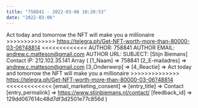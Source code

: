 ```yaml
---
title: "758841 - 2022-03-06 10:20:53"
date: "2022-03-06"
---
```


Act today and tomorrow the NFT will make you a millionaire >>>>>>>>>>>>>> https://telegra.ph/Get-NFT-worth-more-than-80000-03-06?48814 <<<<<<<<<<<<< AUTHOR: 758841 AUTHOR EMAIL: andrew.c.matteson@gmail.com AUTHOR URL: SUBJECT: \[Stijn Biemans\] Contact IP: 212.102.35.141 Array ( \[1\_Naam\] => 758841 \[2\_E-mailadres\] => andrew.c.matteson@gmail.com \[3\_Onderwerp\] => \[4\_Reactie\] => Act today and tomorrow the NFT will make you a millionaire >>>>>>>>>>>>>> https://telegra.ph/Get-NFT-worth-more-than-80000-03-06?48814 <<<<<<<<<<<<< \[email\_marketing\_consent\] => \[entry\_title\] => Contact \[entry\_permalink\] => https://www.stijnbiemans.nl/contact/ \[feedback\_id\] => 129dd067614c48d7df3d2501e77c856d )
